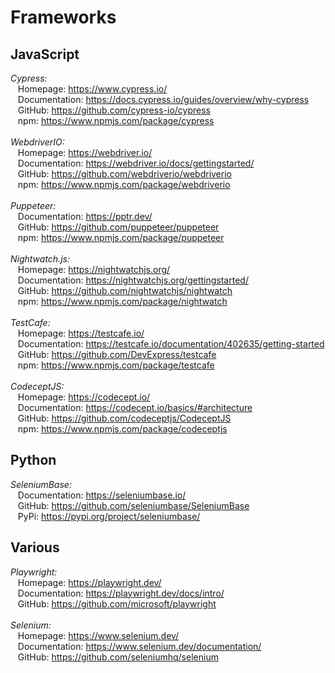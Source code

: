 # Frameworks


## JavaScript
*Cypress:*  
&nbsp;&nbsp;&nbsp;Homepage: https://www.cypress.io/  
&nbsp;&nbsp;&nbsp;Documentation: https://docs.cypress.io/guides/overview/why-cypress  
&nbsp;&nbsp;&nbsp;GitHub: https://github.com/cypress-io/cypress  
&nbsp;&nbsp;&nbsp;npm: https://www.npmjs.com/package/cypress
<br/><br/>
*WebdriverIO:*  
&nbsp;&nbsp;&nbsp;Homepage: https://webdriver.io/  
&nbsp;&nbsp;&nbsp;Documentation: https://webdriver.io/docs/gettingstarted/  
&nbsp;&nbsp;&nbsp;GitHub: https://github.com/webdriverio/webdriverio  
&nbsp;&nbsp;&nbsp;npm: https://www.npmjs.com/package/webdriverio
<br/><br/>
*Puppeteer:*  
&nbsp;&nbsp;&nbsp;Documentation: https://pptr.dev/  
&nbsp;&nbsp;&nbsp;GitHub: https://github.com/puppeteer/puppeteer  
&nbsp;&nbsp;&nbsp;npm: https://www.npmjs.com/package/puppeteer
<br/><br/>
*Nightwatch.js:*  
&nbsp;&nbsp;&nbsp;Homepage: https://nightwatchjs.org/  
&nbsp;&nbsp;&nbsp;Documentation: https://nightwatchjs.org/gettingstarted/  
&nbsp;&nbsp;&nbsp;GitHub: https://github.com/nightwatchjs/nightwatch  
&nbsp;&nbsp;&nbsp;npm: https://www.npmjs.com/package/nightwatch
<br/><br/>
*TestCafe:*  
&nbsp;&nbsp;&nbsp;Homepage: https://testcafe.io/  
&nbsp;&nbsp;&nbsp;Documentation: https://testcafe.io/documentation/402635/getting-started  
&nbsp;&nbsp;&nbsp;GitHub: https://github.com/DevExpress/testcafe  
&nbsp;&nbsp;&nbsp;npm: https://www.npmjs.com/package/testcafe
<br/><br/>
*CodeceptJS:*  
&nbsp;&nbsp;&nbsp;Homepage: https://codecept.io/  
&nbsp;&nbsp;&nbsp;Documentation: https://codecept.io/basics/#architecture  
&nbsp;&nbsp;&nbsp;GitHub: https://github.com/codeceptjs/CodeceptJS  
&nbsp;&nbsp;&nbsp;npm: https://www.npmjs.com/package/codeceptjs

## Python
*SeleniumBase:*  
&nbsp;&nbsp;&nbsp;Documentation: https://seleniumbase.io/  
&nbsp;&nbsp;&nbsp;GitHub: https://github.com/seleniumbase/SeleniumBase  
&nbsp;&nbsp;&nbsp;PyPi: https://pypi.org/project/seleniumbase/

## Various
*Playwright:*  
&nbsp;&nbsp;&nbsp;Homepage: https://playwright.dev/  
&nbsp;&nbsp;&nbsp;Documentation: https://playwright.dev/docs/intro/  
&nbsp;&nbsp;&nbsp;GitHub: https://github.com/microsoft/playwright
<br/><br/>
*Selenium:*  
&nbsp;&nbsp;&nbsp;Homepage: https://www.selenium.dev/  
&nbsp;&nbsp;&nbsp;Documentation: https://www.selenium.dev/documentation/  
&nbsp;&nbsp;&nbsp;GitHub: https://github.com/seleniumhq/selenium  
